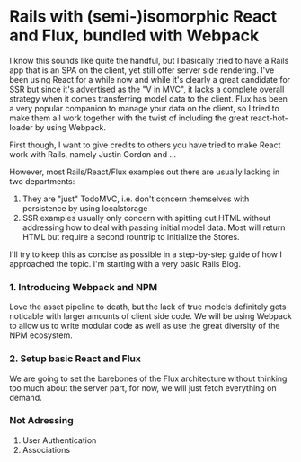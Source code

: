 # Rails with (semi-)isomorphic React and Flux, bundled with Webpack

I know this sounds like quite the handful, but I basically tried to have a Rails app that is an SPA on the client, yet still offer server side rendering. I've been using React for a while now and while it's clearly a great candidate for SSR but since it's advertised as the "V in MVC", it lacks a complete overall strategy when it comes transferring model data to the client. Flux has been a very popular companion to manage your data on the client, so I tried to make them all work together with the twist of including the great react-hot-loader by using Webpack.

First though, I want to give credits to others you have tried to make React work with Rails, namely Justin Gordon and ...

However, most Rails/React/Flux examples out there are usually lacking in two departments:

1. They are "just" TodoMVC, i.e. don't concern themselves with persistence by using localstorage
2. SSR examples usually only concern with spitting out HTML without addressing how to deal with passing initial model data. Most will return HTML but require a second rountrip to initialize the Stores.

I'll try to keep this as concise as possible in a step-by-step guide of how I approached the topic. I'm starting with a very basic Rails Blog.

### 1. Introducing Webpack and NPM

Love the asset pipeline to death, but the lack of true models definitely gets noticable with larger amounts of client side code. We will be using Webpack to allow us to write modular code as well as use the great diversity of the NPM ecosystem.

### 2. Setup basic React and Flux

We are going to set the barebones of the Flux architecture without thinking too much about the server part, for now, we will just fetch everything on demand.

### Not Adressing

1. User Authentication
2. Associations
